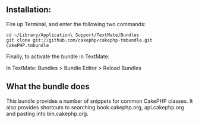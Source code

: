 ## Installation:

Fire up Terminal, and enter the following two commands:

    cd ~/Library/Application\ Support/TextMate/Bundles
    git clone git://github.com/cakephp/cakephp-tmbundle.git CakePHP.tmbundle

Finally, to activate the bundle in TextMate:

In TextMate: Bundles > Bundle Editor > Reload Bundles

## What the bundle does

This bundle provides a number of snippets for common CakePHP classes.  It also provides shortcuts to searching book.cakephp.org, api.cakephp.org and pasting into bin.cakephp.org.
